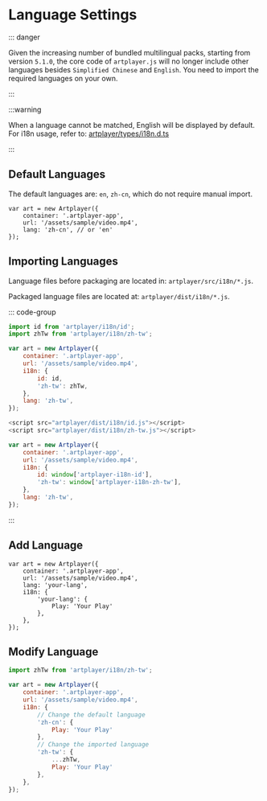 # Language Settings

::: danger

Given the increasing number of bundled multilingual packs, starting from version `5.1.0`, the core code of `artplayer.js` will no longer include other languages besides `Simplified Chinese` and `English`. You need to import the required languages on your own.

:::

:::warning 

When a language cannot be matched, English will be displayed by default. For i18n usage, refer to: [artplayer/types/i18n.d.ts](https://github.com/zhw2590582/ArtPlayer/blob/master/packages/artplayer/types/i18n.d.ts)

:::

## Default Languages

The default languages are: `en`, `zh-cn`, which do not require manual import.

```js{4}
var art = new Artplayer({
    container: '.artplayer-app',
    url: '/assets/sample/video.mp4',
    lang: 'zh-cn', // or 'en'
});
```

## Importing Languages

Language files before packaging are located in: `artplayer/src/i18n/*.js`. 

Packaged language files are located at: `artplayer/dist/i18n/*.js`.

::: code-group

```js [import]
import id from 'artplayer/i18n/id';
import zhTw from 'artplayer/i18n/zh-tw';

var art = new Artplayer({
    container: '.artplayer-app',
    url: '/assets/sample/video.mp4',
    i18n: { 
        id: id,
        'zh-tw': zhTw,
    },
    lang: 'zh-tw',
});
```

```js [script]
<script src="artplayer/dist/i18n/id.js"></script>
<script src="artplayer/dist/i18n/zh-tw.js"></script>

var art = new Artplayer({
    container: '.artplayer-app',
    url: '/assets/sample/video.mp4',
    i18n: { 
        id: window['artplayer-i18n-id'],
        'zh-tw': window['artplayer-i18n-zh-tw'],
    },
    lang: 'zh-tw',
});
```

:::
## Add Language

```js{4-9}
var art = new Artplayer({
    container: '.artplayer-app',
    url: '/assets/sample/video.mp4',
    lang: 'your-lang',
    i18n: {
        'your-lang': {
            Play: 'Your Play'
        },
    },
});
```

## Modify Language

```js
import zhTw from 'artplayer/i18n/zh-tw';

var art = new Artplayer({
    container: '.artplayer-app',
    url: '/assets/sample/video.mp4',
    i18n: {
        // Change the default language
        'zh-cn': {
            Play: 'Your Play'
        },
        // Change the imported language
        'zh-tw': {
            ...zhTw,
            Play: 'Your Play'
        },
    },
});
```